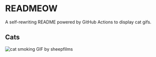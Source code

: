 # READMEOW

A self-rewriting README powered by GitHub Actions to display cat gifs.

## Cats

![cat smoking GIF by sheepfilms](https://media0.giphy.com/media/l0ExdMHUDKteztyfe/200.gif?cid=9acd02dadc9sqadtiislqabczi9fo60w8luswn3pqjdp1x41&ep=v1_gifs_search&rid=200.gif&ct=g)
